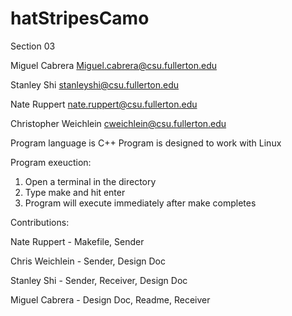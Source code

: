 # hatStripesCamo
Section 03

Miguel Cabrera Miguel.cabrera@csu.fullerton.edu

Stanley Shi stanleyshi@csu.fullerton.edu

Nate Ruppert nate.ruppert@csu.fullerton.edu

Christopher Weichlein  cweichlein@csu.fullerton.edu

Program language is C++
Program is designed to work with Linux

Program exeuction:
1. Open a terminal in the directory
2. Type make and hit enter
3. Program will execute immediately after make completes

Contributions:

Nate Ruppert - Makefile, Sender

Chris Weichlein - Sender, Design Doc

Stanley Shi - Sender, Receiver, Design Doc

Miguel Cabrera - Design Doc, Readme, Receiver
